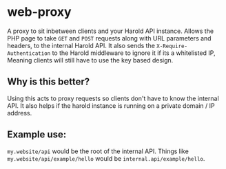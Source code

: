 # web-proxy
A proxy to sit inbetween clients and your Harold API instance. Allows the PHP page to take ``GET`` and ``POST`` requests along with URL parameters and headers, to the internal Harold API.
It also sends the ``X-Require-Authentication`` to the Harold middleware to ignore it if its a whitelisted IP, Meaning clients will still have to use the key based design.

## Why is this better?
Using this acts to proxy requests so clients don't have to know the internal API. It also helps if the harold instance is running on a private domain / IP address.

## Example use:

``my.website/api`` would be the root of the internal API.
Things like ``my.website/api/example/hello`` would be ``internal.api/example/hello``.
